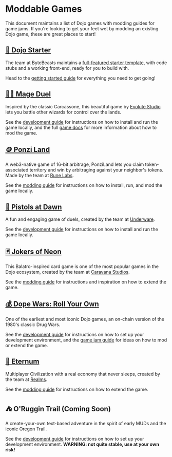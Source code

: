 # Moddable Games

This document maintains a list of Dojo games with modding guides for game jams.
If you're looking to get your feet wet by modding an existing Dojo game, these are great places to start!

## [🐣 Dojo Starter](https://dojo-game-starter.vercel.app/)

The team at ByteBeasts maintains a [full-featured starter template](https://github.com/AkatsukiLabs/Dojo-Game-Starter), with code stubs and a working front-end, ready for you to build with.

Head to the [getting started guide](https://github.com/AkatsukiLabs/Dojo-Game-Starter/blob/main/README.md) for everything you need to get going!

## [🧙‍♂️ Mage Duel](https://mageduel.evolute.network/)

Inspired by the classic Carcassone, this beautiful game by [Evolute Studio](https://x.com/evolute_studio) lets you battle other wizards for control over the lands.

See the [development guide](https://github.com/evolute-studio/territory-wars-dojo/blob/main/README.md) for instructions on how to install and run the game locally, and the full [game docs](https://docs.mageduel.evolute.network/docs/unity-client/introduction/overview) for more information about how to mod the game.

## [🪙 Ponzi Land](https://ponzi.land/)

A web3-native game of 16-bit arbitrage, PonziLand lets you claim token-associated territory and win by arbitraging against your neighbor's tokens.
Made by the team at [Rune Labs](https://runelabs.xyz/).

See the [modding guide](https://github.com/RuneLabsxyz/PonziLand/blob/main/GAMEJAM.md) for instructions on how to install, run, and mod the game locally.

## [🔫 Pistols at Dawn](https://pistols.gg/)

A fun and engaging game of duels, created by the team at [Underware](https://underware.gg/).

See the [development guide](https://github.com/underware-gg/pistols/blob/main/README.md) for instructions on how to install and run the game locally.

## [🃏 Jokers of Neon](https://gg.jokersofneon.com/)

This Balatro-inspired card game is one of the most popular games in the Dojo ecosystem, created by the team at [Caravana Studios](https://github.com/caravana-studio).

See the [modding guide](https://github.com/caravana-studio/jokers-of-neon-mods/blob/main/README.md) for instructions and inspiration on how to extend the game.

## [💰 Dope Wars: Roll Your Own](https://rollyourown.preview.cartridge.gg/)

One of the earliest and most iconic Dojo games, an on-chain version of the 1980's classic Drug Wars.

See the [development guide](https://github.com/cartridge-gg/dopewars/blob/main/README.md) for instructions on how to set up your development environment, and the [game jam guide](https://github.com/cartridge-gg/dopewars/blob/main/GAMEJAM.md) for ideas on how to mod or extend the game.

## [👑 Eternum](https://dev.eternum.realms.world/)

Multiplayer Civilization with a real economy that never sleeps, created by the team at [Realms](https://x.com/RealmsEternum).

See the [modding guide](https://github.com/BibliothecaDAO/eternum/blob/next/MODDING.md) for instructions on how to extend the game.

## ⛺ O'Ruggin Trail (Coming Soon)

A create-your-own text-based adventure in the spirit of early MUDs and the iconic Oregon Trail.

See the [development guide](https://github.com/ArchetypalTech/LORE) for instructions on how to set up your development environment. **WARNING: not quite stable, use at your own risk!**
